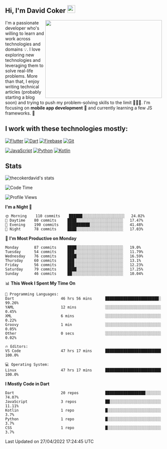 ## Hi, I'm David Coker <img src="https://raw.githubusercontent.com/thecokerdavid/thecokerdavid/main/gifs/wave.gif" width="25px">
<img align="right" height="250" width="375" alt="" src="https://raw.githubusercontent.com/thecokerdavid/thecokerdavid/main/gifs/reminisce.gif" width="25px">

<p>I'm a passionate developer who's willing to learn and work across technologies and domains 💡. I love exploring new technologies and leveraging them to solve real-life problems. More than that, I enjoy writing technical articles (probably starting a blog soon) and trying to push my problem-solving skills to the limit  👨🏻‍💻. I'm focusing on <strong>mobile app development</strong> 📱 and currently learning a few JS frameworks. 🤪</p>

## I work with these technologies mostly:

[![Flutter](https://img.shields.io/badge/-Flutter-blue?style=for-the-badge&logo=flutter&logoColor=ffffff)](https://www.flutter.dev/)
[![Dart](https://img.shields.io/badge/-Dart-ffffff?style=for-the-badge&logo=dart&logoColor=blue)](https://www.dart.dev/)
[![Firebase](https://img.shields.io/badge/-Firebase-%23FBB741?style=for-the-badge&logo=firebase&logoColor=FBB741&labelColor=%23ffffff&color=%23FBB741)](https://www.firebase.google.com/)
[![Git](https://img.shields.io/badge/-Git-EB5C38?style=for-the-badge&logo=git&logoColor=%23ffffff)](https://git-scm.com/)

[![JavaScript](https://img.shields.io/badge/-JavaScript-F7DF1E?style=for-the-badge&logo=javascript&logoColor=000000&labelColor=F7DF1E&color=F7DF1E)](https://www.javascript.com/)
[![Python](https://img.shields.io/badge/-Python-yellow?style=for-the-badge&logo=python&logoColor=yellow&labelColor=blue&color=blue)](https://www.python.org/)
[![Kotlin](https://img.shields.io/badge/-Kotlin-7F52FF?style=for-the-badge&logo=Kotlin&logoColor=ffffff)](https://www.kotlinlang.com/)

## Stats

<p><img src="https://github-readme-stats.vercel.app/api?username=thecokerdavid&show_icons=true&hide_border=true&border_radius=10&theme=onedark" alt="thecokerdavid's stats" /></p>

<!--START_SECTION:waka-->
![Code Time](http://img.shields.io/badge/Code%20Time-407%20hrs%2012%20mins-blue)

![Profile Views](http://img.shields.io/badge/Profile%20Views-2-blue)

**I'm a Night 🦉** 

```text
🌞 Morning    110 commits    ██████░░░░░░░░░░░░░░░░░░░   24.02% 
🌆 Daytime    80 commits     ████░░░░░░░░░░░░░░░░░░░░░   17.47% 
🌃 Evening    190 commits    ██████████░░░░░░░░░░░░░░░   41.48% 
🌙 Night      78 commits     ████░░░░░░░░░░░░░░░░░░░░░   17.03%

```
📅 **I'm Most Productive on Monday** 

```text
Monday       87 commits     ████░░░░░░░░░░░░░░░░░░░░░   19.0% 
Tuesday      54 commits     ███░░░░░░░░░░░░░░░░░░░░░░   11.79% 
Wednesday    76 commits     ████░░░░░░░░░░░░░░░░░░░░░   16.59% 
Thursday     60 commits     ███░░░░░░░░░░░░░░░░░░░░░░   13.1% 
Friday       56 commits     ███░░░░░░░░░░░░░░░░░░░░░░   12.23% 
Saturday     79 commits     ████░░░░░░░░░░░░░░░░░░░░░   17.25% 
Sunday       46 commits     ██░░░░░░░░░░░░░░░░░░░░░░░   10.04%

```


📊 **This Week I Spent My Time On** 

```text
💬 Programming Languages: 
Dart                     46 hrs 56 mins      ████████████████████████░   99.26% 
YAML                     12 mins             ░░░░░░░░░░░░░░░░░░░░░░░░░   0.45% 
XML                      6 mins              ░░░░░░░░░░░░░░░░░░░░░░░░░   0.22% 
Groovy                   1 min               ░░░░░░░░░░░░░░░░░░░░░░░░░   0.05% 
Other                    0 secs              ░░░░░░░░░░░░░░░░░░░░░░░░░   0.02%

🔥 Editors: 
VS Code                  47 hrs 17 mins      █████████████████████████   100.0%

💻 Operating System: 
Linux                    47 hrs 17 mins      █████████████████████████   100.0%

```

**I Mostly Code in Dart** 

```text
Dart                     20 repos            ██████████████████░░░░░░░   74.07% 
JavaScript               3 repos             ██░░░░░░░░░░░░░░░░░░░░░░░   11.11% 
Kotlin                   1 repo              █░░░░░░░░░░░░░░░░░░░░░░░░   3.7% 
Python                   1 repo              █░░░░░░░░░░░░░░░░░░░░░░░░   3.7% 
CSS                      1 repo              █░░░░░░░░░░░░░░░░░░░░░░░░   3.7%

```



 Last Updated on 27/04/2022 17:24:45 UTC
<!--END_SECTION:waka-->

<!-- ### Hi there 👋

<img align="center" src="/github-metrics.svg" alt="David Coker's Stats"> -->

<!-- ![David Coker's Most used languages](https://github-readme-stats.vercel.app/api/top-langs?username=thecokerdavid&layout=compact&show_icons=true&count_private=true&theme=gotham) -->
